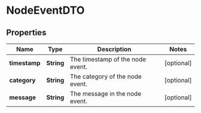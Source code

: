 

# NodeEventDTO

## Properties

Name | Type | Description | Notes
------------ | ------------- | ------------- | -------------
**timestamp** | **String** | The timestamp of the node event. |  [optional]
**category** | **String** | The category of the node event. |  [optional]
**message** | **String** | The message in the node event. |  [optional]



